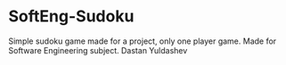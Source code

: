 # SoftEng-Sudoku
Simple sudoku game made for a project, only one player game.
Made for Software Engineering subject.
Dastan Yuldashev
